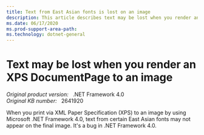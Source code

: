```yaml
---
title: Text from East Asian fonts is lost on an image
description: This article describes text may be lost when you render an XPS DocumentPage to an image.
ms.date: 06/17/2020
ms.prod-support-area-path: 
ms.technology: dotnet-general
---
```

# Text may be lost when you render an XPS DocumentPage to an image

_Original product version:_ &nbsp; .NET Framework 4.0  
_Original KB number:_ &nbsp; 2641920

When you print via XML Paper Specification (XPS) to an image by using Microsoft .NET Framework 4.0, text from certain East Asian fonts may not appear on the final image. It's a bug in .NET Framework 4.0.
